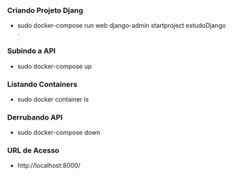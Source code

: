 ### Criando Projeto Djang
- sudo docker-compose run web django-admin startproject estudoDjango .

### Subindo a API
- sudo docker-compose up

### Listando Containers
- sudo docker container ls

### Derrubando API
- sudo docker-compose down

### URL de Acesso
- http://localhost:8000/